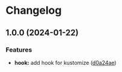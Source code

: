 # Changelog

## 1.0.0 (2024-01-22)


### Features

* **hook:** add hook for kustomize ([d0a24ae](https://github.com/mcinquin/pre-commit-kustomize-helm/commit/d0a24aead3f9b2b5f8920d1558a1d858cb08b5fa))
